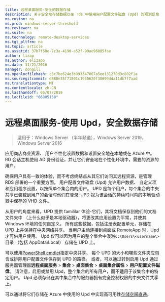 ```yaml
---
title: 远程桌面服务-安全的数据存储
description: 关于安全地存储数据以在 rds.中使用用户配置文件磁盘 (Upd) 的规划信息
ms.custom: na
ms.prod: windows-server-threshold
ms.reviewer: na
ms.suite: na
ms.technology: remote-desktop-services
ms.tgt_pltfrm: na
ms.topic: article
ms.assetid: 37b7f68e-7c3a-4190-a52f-99ae96885fae
author: lizap
ms.author: elizapo
ms.date: 11/21/2016
manager: dongill
ms.openlocfilehash: c3c7be624e3b093347807a5ee131270d3c802f1a
ms.sourcegitcommit: d888e35f71801c1935620f38699dda11db7f7aad
ms.translationtype: MT
ms.contentlocale: zh-CN
ms.lasthandoff: 06/07/2019
ms.locfileid: "66805158"
---
```

# <a name="remote-desktop-services---secure-data-storage-with-upds"></a>远程桌面服务-使用 Upd，安全数据存储

>适用于：Windows Server （半年频道），Windows Server 2019，Windows Server 2016

应用商店商业资源、 用户个性化设置数据和设置安全地在本地或在 Azure 中。 RD 会话主机使用 AD 身份验证，并让它们安全地在个性化环境中，需要的资源的用户。 

确保用户具有一致的体验，而不考虑终结点从其它们访问其远程资源，是管理 RDS 部署的一个重要方面。 用户配置文件磁盘 (Upd) 允许用户数据、 自定义项和应用程序设置，以按照单个集合内的用户。 UPD 是每个用户，每个集合的中央共享已装载到用户的会话时他们在登录-UPD 视为该会话的持续时间内的本地驱动器中保存的 VHD 文件。 

从用户的角度来看，UPD 提供 famililar 体验-它们，其将文档保存到他们的文档文件夹中 （上什么似乎是本地驱动器），将更改其应用设置为平常，并使其 Windows 环境的任何自定义。 所有这些数据，包括注册表配置单元，存储在 UPD 上并保持在中央网络共享。 当用户主动连接到桌面或 RemoteApp 时，Upd 才可供用户使用。 Upd 仅可以因为用户的整个集合中漫游`C:\Users\<username\>`目录 （包括 AppData\Local） 存储在 UPD 上。

可以使用[PowerShell cmdlet](https://technet.microsoft.com/library/jj215443.aspx)指定中央共享、 每个 UPD 的大小和哪些文件夹应包含或排除用户配置文件保存到 UPD 的路径。 或者，可以通过转到启用 Upd 通过服务器管理器**远程桌面服务** > **集合** > **桌面集合**  > **桌面集合属性** > **用户配置文件磁盘**。 请注意，启用或禁用 Upd，整个集合的所有用户，而不适用于该集合中的特定用户。 Upd 必须存储在其中集合中的服务器拥有完全控制权限的中央文件共享上。 

可以通过将它们存储在 Azure 中使用的 Upd 中实现高可用性[存储空间直通](rds-storage-spaces-direct-deployment.md)。 